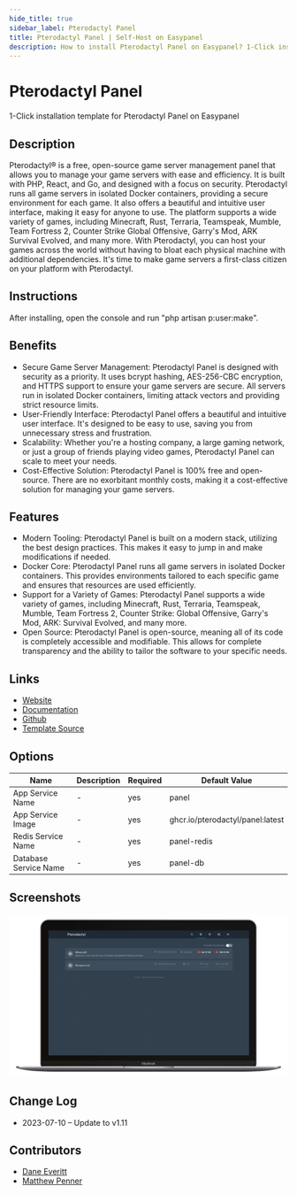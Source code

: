 ```yaml
---
hide_title: true
sidebar_label: Pterodactyl Panel
title: Pterodactyl Panel | Self-Host on Easypanel
description: How to install Pterodactyl Panel on Easypanel? 1-Click installation template for Pterodactyl Panel on Easypanel
---
```


<!-- generated -->

# Pterodactyl Panel

1-Click installation template for Pterodactyl Panel on Easypanel

## Description

Pterodactyl® is a free, open-source game server management panel that allows you to manage your game servers with ease and efficiency. It is built with PHP, React, and Go, and designed with a focus on security. Pterodactyl runs all game servers in isolated Docker containers, providing a secure environment for each game. It also offers a beautiful and intuitive user interface, making it easy for anyone to use. The platform supports a wide variety of games, including Minecraft, Rust, Terraria, Teamspeak, Mumble, Team Fortress 2, Counter Strike Global Offensive, Garry&#39;s Mod, ARK Survival Evolved, and many more. With Pterodactyl, you can host your games across the world without having to bloat each physical machine with additional dependencies. It&#39;s time to make game servers a first-class citizen on your platform with Pterodactyl.

## Instructions

After installing, open the console and run &quot;php artisan p:user:make&quot;.

## Benefits

- Secure Game Server Management: Pterodactyl Panel is designed with security as a priority. It uses bcrypt hashing, AES-256-CBC encryption, and HTTPS support to ensure your game servers are secure. All servers run in isolated Docker containers, limiting attack vectors and providing strict resource limits.
- User-Friendly Interface: Pterodactyl Panel offers a beautiful and intuitive user interface. It's designed to be easy to use, saving you from unnecessary stress and frustration.
- Scalability: Whether you're a hosting company, a large gaming network, or just a group of friends playing video games, Pterodactyl Panel can scale to meet your needs.
- Cost-Effective Solution: Pterodactyl Panel is 100% free and open-source. There are no exorbitant monthly costs, making it a cost-effective solution for managing your game servers.

## Features

- Modern Tooling: Pterodactyl Panel is built on a modern stack, utilizing the best design practices. This makes it easy to jump in and make modifications if needed.
- Docker Core: Pterodactyl Panel runs all game servers in isolated Docker containers. This provides environments tailored to each specific game and ensures that resources are used efficiently.
- Support for a Variety of Games: Pterodactyl Panel supports a wide variety of games, including Minecraft, Rust, Terraria, Teamspeak, Mumble, Team Fortress 2, Counter Strike: Global Offensive, Garry's Mod, ARK: Survival Evolved, and many more.
- Open Source: Pterodactyl Panel is open-source, meaning all of its code is completely accessible and modifiable. This allows for complete transparency and the ability to tailor the software to your specific needs.

## Links

- [Website](https://pterodactyl.io/)
- [Documentation](https://pterodactyl.io/project/introduction.html)
- [Github](https://github.com/pterodactyl/panel)
- [Template Source](https://github.com/easypanel-io/templates/tree/main/templates/pterodactyl-panel)

## Options

Name | Description | Required | Default Value
-|-|-|-
App Service Name | - | yes | panel
App Service Image | - | yes | ghcr.io/pterodactyl/panel:latest
Redis Service Name | - | yes | panel-redis
Database Service Name | - | yes | panel-db

## Screenshots

![Pterodactyl Panel Screenshot](./assets/screenshot.png)

## Change Log

- 2023-07-10 – Update to v1.11

## Contributors

- [Dane Everitt](https://github.com/DaneEveritt)
- [Matthew Penner](https://github.com/matthewpi)

